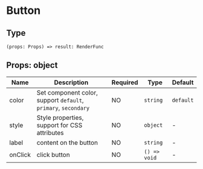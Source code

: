 
# Button

## Type[​](/docs/1.0/reference/app-settings-api/ui/button/#type "Direct link to Type")

```
(props: Props) => result: RenderFunc  

```
## Props: object[​](/docs/1.0/reference/app-settings-api/ui/button/#props-object "Direct link to Props: object")

| Name | Description | Required | Type | Default |
| --- | --- | --- | --- | --- |
| color | Set component color, support `default`, `primary`, `secondary` | NO | `string` | `default` |
| style | Style properties, support for CSS attributes | NO | `object` | - |
| label | content on the button | NO | `string` | - |
| onClick | click button | NO | `() => void` | - |

